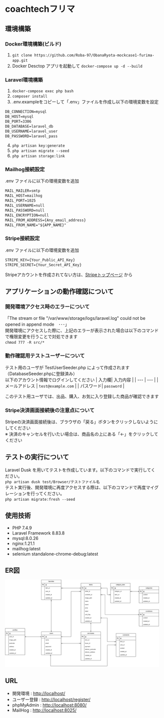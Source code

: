 # coachtechフリマ

## 環境構築

### Docker環境構築(ビルド)
1. `git clone https://github.com/Roba-97/ObanaRyota-mockcase1-furima-app.git`
2. Docker Desctop アプリを起動して `docker-compose up -d --build`

### Laravel環境構築
1. `docker-compose exec php bash`
2. `composer install`
3. .env.exampleをコピーして「.env」ファイルを作成し以下の環境変数を設定
``` copy
DB_CONNECTION=mysql
DB_HOST=mysql
DB_PORT=3306
DB_DATABASE=laravel_db
DB_USERNAME=laravel_user
DB_PASSWORD=laravel_pass
```
4. `php artisan key:generate`
5. `php artisan migrate --seed`
6. `php artisan storage:link`

### Mailhog接続設定
.env ファイルに以下の環境変数を追加
``` copy
MAIL_MAILER=smtp
MAIL_HOST=mailhog
MAIL_PORT=1025
MAIL_USERNAME=null
MAIL_PASSWORD=null
MAIL_ENCRYPTION=null
MAIL_FROM_ADDRESS={Any_email_address}
MAIL_FROM_NAME="${APP_NAME}"
```

### Stripe接続設定
.env ファイルに以下の環境変数を追加
``` copy
STRIPE_KEY={Your_Public_API_Key}
STRIPE_SECRET={Your_Secret_API_Key}
```
Stripeアカウントを作成されてない方は、[Stripeトップページ](https://stripe.com/jp) から


## アプリケーションの動作確認について

### 開発環境アクセス時のエラーについて
「The stream or file "/var/www/storage/logs/laravel.log" could not be opened in append mode　･･･」<br>
開発環境にアクセスした際に、上記のエラーが表示された場合は以下のコマンドで権限変更を行うことで対処できます<br>
`chmod 777 -R src/*`<br>

### 動作確認用テストユーザーについて
テスト用のユーザが TestUserSeeder.php によって作成されます（DatabaseSeeder.phpに登録済み）<br>
以下のアカウント情報でログインしてください
| 入力欄| 入力内容 |
| --- | --- |
| メールアドレス | `test@example.com` |
| パスワード| `password` |

このテスト用ユーザでは、出品、購入、お気に入り登録した商品が確認できます

### Stripe決済画面接続後の注意点について
Stripeの決済画面接続後は、ブラウザの「戻る」ボタンをクリックしないようにしてください<br>
※ 決済のキャンセルを行いたい場合は、商品名の上にある「←」をクリックしてください


## テストの実行について
Laravel Dusk を用いてテストを作成しています。以下のコマンドで実行してください。<br>
`php artisan dusk test/Browser/テストファイル名`<br>
テスト実行後、開発環境に再度アクセスする際は、以下のコマンドで再度マイグレーションを行ってください。<br>
`php artisan migrate:fresh --seed`


## 使用技術
- PHP 7.4.9
- Laravel Framework 8.83.8
- mysql:8.0.26
- nginx:1.21.1
- mailhog:latest
- selenium standalone-chrome-debug:latest


## ER図
![ER図](/src/er-diagram.drawio.png)


## URL
- 開発環境 : [http://localhost/](http://localhost/ )
- ユーザー登録 : [http://localhost/register/](http://localhost/register)
- phpMyAdmin : [http://localhost:8080/](http://localhost:8080/)
- MailHog : [http://localhost:8025/](http://localhost:8025/)
